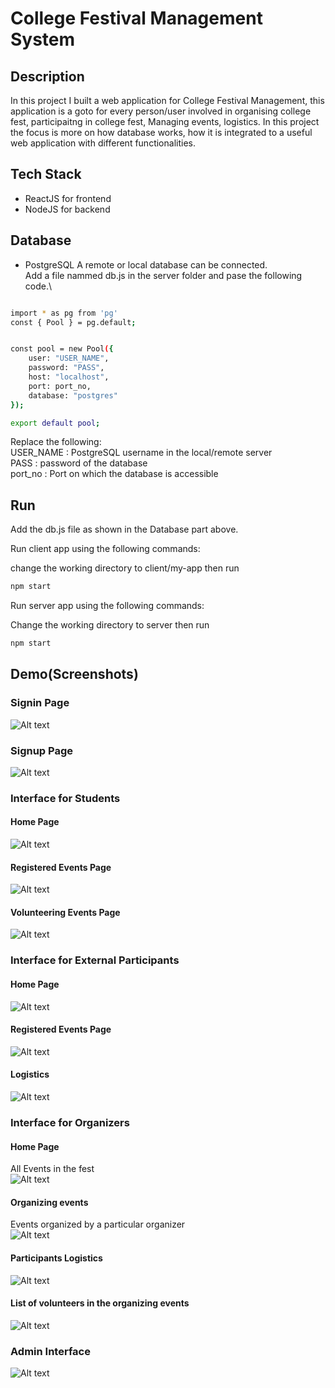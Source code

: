
# College Festival Management System

## Description

In this project I built a web application for College Festival Management, this application is a goto for every person/user involved in organising college fest, participaitng in college fest, Managing events, logistics.
In this project the focus is more on how database works, how it is integrated to a useful web application with different functionalities.

## Tech Stack

- ReactJS for frontend
- NodeJS for backend

## Database

- PostgreSQL
A remote or local database can be connected.\
Add a file nammed db.js in the server folder and pase the following code.\
```bash

import * as pg from 'pg'
const { Pool } = pg.default;


const pool = new Pool({
    user: "USER_NAME",
    password: "PASS",
    host: "localhost",
    port: port_no,
    database: "postgres"
});

export default pool;

```

Replace the following:\
USER_NAME : PostgreSQL username in the local/remote server\
PASS : password of the database\
port_no : Port on which the database is accessible

## Run

Add the db.js file as shown in the Database part above.

Run client app using the following commands:

change the working directory to client/my-app then run
```bash
npm start

```

Run server app using the following commands:

Change the working directory to server then run
```bash
npm start

```

## Demo(Screenshots)

### Signin Page
![Alt text](image.png)

### Signup Page
![Alt text](image-1.png)

### Interface for Students
#### Home Page
![Alt text](image-2.png)

#### Registered Events Page
![Alt text](image-4.png)

#### Volunteering Events Page
![Alt text](image-5.png)

### Interface for External Participants
#### Home Page
![Alt text](image-6.png)

#### Registered Events Page
![Alt text](image-7.png)

#### Logistics
![Alt text](image-8.png)

### Interface for Organizers
#### Home Page
All Events in the fest\
![Alt text](orgallhome.png)

#### Organizing events
Events organized by a particular organizer\
![Alt text](image-9.png)

#### Participants Logistics
![Alt text](image-10.png)

#### List of volunteers in the organizing events
![Alt text](image-12.png)

### Admin Interface
![Alt text](image-11.png)



